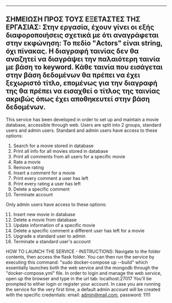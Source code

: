 ---------------------------------------------------------------------------------------------------------------------------------------------------------------------------------
ΣΗΜΕΙΩΣΗ ΠΡΟΣ ΤΟΥΣ ΕΞΕΤΑΣΤΕΣ ΤΗΣ ΕΡΓΑΣΙΑΣ:
Στην εργασία, έχουν γίνει οι εξής διαφοροποιήσεις σχετικά με ότι αναγράφεται στην εκφώνηση:
Το πεδίο "Actors" είναι string, όχι πίνακας.
Η διαγραφή ταινίας δεν θα αναζητεί να διαγράψει την παλαιότερη ταινία με βάση το keyword. Κάθε ταινία που εισάγεται στην βάση δεδομένων θα πρέπει να έχει ξεχωριστό τίτλο, επομένως
για την διαγραφή της θα πρέπει να εισαχθεί ο τίτλος της ταινίας ακριβώς όπως έχει αποθηκευτεί στην βάση δεδομένων.
---------------------------------------------------------------------------------------------------------------------------------------------------------------------------------


This service has been developed in order to set up and maintain a movie database, accessible through web. Users are split into 2 groups, standard users and admin users.
Standard and admin users have access to these options: 

1. Search for a movie stored in database
2. Print all info for all movies stored in database
3. Print all comments from all users for a specific movie
4. Rate a movie
5. Remove rating
6. Insert a comment for a movie
7. Print every comment a user has left
8. Print every rating a user has left
9. Delete a specific comment
10. Terminate account

Only admin users have access to these options:

11. Insert new movie in database
12. Delete a movie from database
13. Update information of a specific movie
14. Delete a specific comment a different user has left for a movie
15. Upgrade a standard user to admin
16. Terminate a standard user's account

HOW TO LAUNCH THE SERVICE - INSTRUCTIONS:
Navigate to the folder contents, then access the flask folder. You can then run the service by executing this command: "sudo docker-compose up --build"
which essentially launches both the web service and the mongodb through the "docker-compose.yml" file. In order to login and manage the web service, open up the browser and
type in the url tab: localhost:27017
You'll be prompted to either login or register your account. In case you are running the service for the very first time, a default admin account will be created with the specific
credentials: email: admin@mail.com, password: 1111
